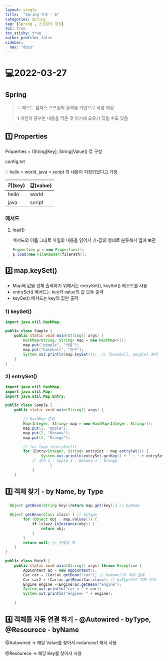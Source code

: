 ```yaml
---
layout: single
title:  "Spring 기초 - 6"
categories: Spring
tag: [Spring , 스프링의 정석]
toc: true
toc_sticky: true
author_profile: false
sidebar:
  nav: "docs"
---
```


# 💻2022-03-27

## Spring  

<!--Quote-->
> 💡 패스트 캠퍼스 스프링의 정석을 기반으로 작성 예정

> ❗ 개인이 공부한 내용을 적은 것 이기에 오류가 많을 수도 있음 


## 1️⃣ Properties

Properties = (String[Key], String[Value]) 로 구성 

config.txt

<aside>
💡 hello = world,  java = script 의 내용이 저장되있다고 가정

</aside>

| 키(key) | 값(value) |
| --- | --- |
| hello | world |
| java | script |

### 메서드

1. load()
    
    메서드의 이름 그대로 파일의 내용을 읽어서 키-값의 형태로 분류해서 맵에 보관
    
    ```java
    Properties p = new Properties();
    p.load(new FileReader(filePath));
    ```

    

## 2️⃣ map.keySet()

- Map에 값을 전체 출력하기 위해서는 entrySet(), keySet() 메소드를 사용
- entrySet() 메서드는 key와 value의 값 모두 출력
- keySet() 메서드는 key의 값만 출력

### 1) keySet()

```java
import java.util.HashMap;

public class Sample {
    public static void main(String[] args) {
        HashMap<String, String> map = new HashMap<>();
        map.put("people", "사람");
        map.put("baseball", "야구");
        System.out.println(map.keySet());  // [baseball, people] 출력
    }
}
```

### 2) entrySet()

```java
import java.util.HashMap;
import java.util.Map;
import java.util.Map.Entry;

public class Sample {
	public static void main(String[] args) {

		// HashMap 준비
		Map<Integer, String> map = new HashMap<Integer, String>();
		map.put(1, "Apple");
		map.put(2, "Banana");
		map.put(3, "Orange");

		// for loop (entrySet())
		for (Entry<Integer, String> entrySet : map.entrySet()) {
			    System.out.println(entrySet.getKey() + " : " + entrySet.getValue());
			// 결과 1 : Apple 2 : Banana 3 : Orange
					}
			}
	}
```

## 3️⃣  객체 찾기 - by Name, by Type

```java
  Object getBean(String key){return map.get(key);} // byName

  Object getBean(Class clazz) { // byType
        for (Object obj : map.values()) {
            if (clazz.isInstance(obj)) {
                return obj;
            }
        }
        return null; // 못찾을 때
    }
}

public class Main3 {
    public static void main(String[] args) throws Exception {
        AppContext ac = new AppContext();
        Car car = (Car)ac.getBean("car"); // byName으로 객체 검색
        Car car2 = (Car)ac.getBean(Car.class); // byType으로 객체 검색
        Engine engine =(Engine)ac.getBean("engine");
        System.out.println("car = " + car);
        System.out.println("engine= " + engine);

    }
```

## 4️⃣ 객체를 자동 연결 하기 - @Autowired - byType, @Resourece - byName

@Autowired → 해당 Value를 찾아서 instanceof 해서 사용 

@Resourece → 해당 Key를 찾아서 사용